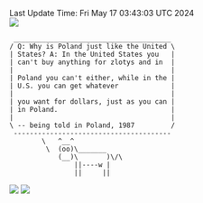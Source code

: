 Last Update Time: 
Fri May 17 03:43:03 UTC 2024
<br>![](https://img.shields.io/badge/%E5%A4%A7%E5%AE%B6-%E5%AE%89%E5%AE%89-green)<br>
```
 _______________________________________
/ Q: Why is Poland just like the United \
| States? A: In the United States you   |
| can't buy anything for zlotys and in  |
|                                       |
| Poland you can't either, while in the |
| U.S. you can get whatever             |
|                                       |
| you want for dollars, just as you can |
| in Poland.                            |
|                                       |
\ -- being told in Poland, 1987         /
 ---------------------------------------
        \   ^__^
         \  (oo)\_______
            (__)\       )\/\
                ||----w |
                ||     ||
```
![](https://github-readme-stats.vercel.app/api?username=chenlitw)
![](https://github-readme-stats.vercel.app/api/top-langs/?username=chenlitw)

